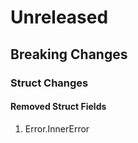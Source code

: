 # Unreleased

## Breaking Changes

### Struct Changes

#### Removed Struct Fields

1. Error.InnerError
